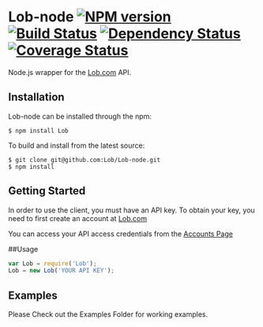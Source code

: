 # Lob-node [![NPM version][npm-image]][npm-url] [![Build Status](https://travis-ci.org/lob/lob-node.svg?branch=master)](https://travis-ci.org/lob/lob-node) [![Dependency Status][depstat-image]][depstat-url] [![Coverage Status](https://coveralls.io/repos/lob/lob-node/badge.png?branch=master)](https://coveralls.io/r/lob/lob-node?branch=master)


Node.js wrapper for the [Lob.com](http://Lob.com) API.

## Installation

Lob-node can be installed through the npm:

```
$ npm install Lob
```
To build and install from the latest source:

```
$ git clone git@github.com:Lob/Lob-node.git
$ npm install
```

## Getting Started

In order to use the client, you must have an API key. To obtain your key, you need to first create an account at [Lob.com](https://www.lob.com/)

You can access your API access credentials from the [Accounts Page](https://www.Lob.com/account)

##Usage
```javascript
var Lob = require('Lob');
Lob = new Lob('YOUR API KEY');
```

## Examples

Please Check out the Examples Folder for working examples.

[npm-url]: https://npmjs.org/package/lob
[npm-image]: https://badge.fury.io/js/lob.svg
[travis-url]: https://travis-ci.org/lob/lob-node
[travis-image]: https://travis-ci.org/lob/lob-node.svg?branch=master
[depstat-url]: https://david-dm.org/Lob/Lob-node
[depstat-image]: https://david-dm.org/Lob/Lob-node.svg
